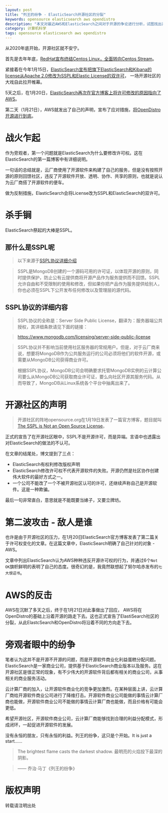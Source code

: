 ```yaml
---
layout: post
title: "列王的纷争 - ElasticSearch开源社区的分裂"
keywords: opensource elasticsearch aws opendistro 
description: "本文对最近AWS和ElasticSearch之间对于开源的争论进行分析，试图找出开源社区分裂的原因"
category: 计算机科学
tags: opensource elasticsearch aws opendistro
---
```






从2020年底开始，开源社区就不安宁。

首先是去年年底，[RedHat宣布终结Centos Linux，全面转向Centos Stream](https://blog.centos.org/2020/12/future-is-centos-stream/)。

紧接着在今年1月15日，[ElasticSearch宣布把旗下ElasticSearch和Kibana的license从Apache 2.0修改为SSPL和Elastic License的双许可](https://www.elastic.co/blog/licensing-change)， 一场开源社区的大戏自此拉开帷幕。

5天之后，在1月20日，[ElasticSearch再次在官方博客上将许可修改的原因指向了AWS](https://www.elastic.co/blog/why-license-change-AWS)。

第二天（1月21日），AWS就发出了自己的声明，宣布了应对措施，[将OpenDistro开源进行到底](https://aws.amazon.com/blogs/opensource/stepping-up-for-a-truly-open-source-elasticsearch/)。



# 战火乍起

作为旁观者，第一个问题就是ElasticSearch为什么要修改许可权。这在ElasticSearch的第一篇博客中有详细说明。

一句话的总结就是，云厂商使用了开源软件来构建了自己的服务，但是没有按照开源的原则回馈社区，违反了开源软件开放、透明、协作、共享的原则，也就是说认为云厂商搭了开源软件的便车。

做为反制措施，ElasticSearch会将License改为SSPL和ElasticSearch的双许可。



# 杀手锏

ElasticSearch祭起的大棒是SSPL。



## 那什么是SSPL呢

> 以下来源于[SSPL协议详细介绍](http://www.mybatis.cn/archives/1227.html)

> SSPL是MongoDB创建的一个源码可用的许可证，以体现开源的原则，同时提供保护，防止公有云提供商将开源产品作为服务提供而不回馈。SSPL允许自由和不受限制的使用和修改，但如果你把产品作为服务提供给别人，你也必须在SSPL下公开发布任何修改以及管理层的源代码。



## SSPL协议的详细内容

>  SSPL协议的全称是：Server Side Public License，翻译为：服务器端公共授权，其详细条款请见下面的链接：

>  https://www.mongodb.com/licensing/server-side-public-license

> SSPL协议并不影响当前使用社区服务器的常规用户。但是，对于云厂商来说，想要将MongoDB作为公共服务运行的公司必须将他们的软件开源，或需要从MongoDB公司获得商业许可。

> 根据SSPL协议，MongoDB公司会明确要求托管MongoDB实例的云计算公司要么从MongoDB公司获取商业许可证，要么向社区开源其服务代码。从而导致了，MongoDB从Linux系统各个平台中抽离出来了。



# 开源社区的声明

> 开源社区的阵地opensource.org在1月19日发表了一篇官方博客，题目就叫[The SSPL is Not an Open Source License](https://opensource.org/node/1099)。

正式的宣告了在开源社区眼中，SSPL不是开源许可，而是异端。言语中也透露出对ElasticSearch的做法的不认可。

在文章的结尾处，博文提到了三点：

- ElasticSearch有权利修改版权声明
- ElasticSearch修改许可权不代表开源软件的失败。开源仍然是社区协作创建伟大软件的最好方式之一。
- 一个公司不能改了一个不被开源社区认可的许可，还继续声称自己是开源软件。这是一种欺骗。

最后一句非常直白，意思就是不能既要当婊子，又要立牌坊。



# 第二波攻击 - 敌人是谁

也许是由于开源社区的压力，在1月20日ElasticSearch官方博客发表了第二篇关于许可权变化的文章。在这篇文章中，ElasticSearch明确了自己针对的对象 - AWS。

文章中列出ElasticSearch认为AWS种种违反开源许可权的行为，并通过6个`Not OK`旗帜鲜明的表明了自己的态度。很奇幻的是，我竟然联想起了努尔哈赤发布的`七大恨诏书`。



# AWS的反击

AWS在沉默了多天之后，终于在1月21日对此事做出了回应， AWS将在OpenDistro的基础上沿着开源的路走下去。这也正式宣告了ElastiSearch社区的分裂，从此ElastcSearch和OpenDistro将沿着不同的方向走下去。



# 旁观者眼中的纷争

笔者认为这并不是开源不开源的问题，而是开源软件商业化利益蛋糕分配问题。ElasticSearch是一家商业公司，提供基于ElasticSearch商业版本以及服务。这在开源社区是很正常的现象，有不少伟大的开源软件背后都有相关的商业公司，从事相关的商业服务活动。

云计算厂商的加入，让开源软件商业化的竞争更加激烈。在某种层面上讲，云计算厂商给开源软件商业公司进行了降维打击。开源软件商业公司能做的事情云计算厂商也能做，开源软件商业公司不能做的事情云计算厂商也能做，而且价格有可能会更低。

希望开源社区，开源软件商业公司，云计算厂商能够找到合理的利益分配模式，形成闭环，一起促进开源软件的发展。

没有永恒的朋友，只有永恒的利益。列王的纷争，这只是个开始。It is just a start......

>The brightest flame casts the darkest shadow. 最明亮的火焰投下最深的阴影。

> —— 乔治·马丁《列王的纷争》



# 版权声明

转载请注明出处

